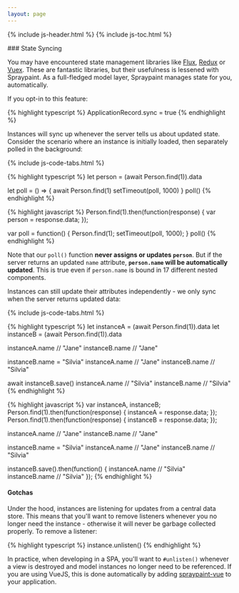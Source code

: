 ```yaml
---
layout: page
---
```


{% include js-header.html %}
{% include js-toc.html %}

<div markdown="1" class="col-md-8 col-md-offset-1">
### State Syncing

You may have encountered state management libraries like [Flux](https://facebook.github.io/flux/docs/overview.html),
[Redux](https://redux.js.org) or [Vuex](https://vuex.vuejs.org/en/intro.html). These are fantastic libraries, but their usefulness is lessened with Spraypaint. As a full-fledged model layer, Spraypaint manages state for you, automatically.

If you opt-in to this feature:

{% highlight typescript %}
ApplicationRecord.sync = true
{% endhighlight %}

Instances will sync up whenever the server tells us about updated state.
Consider the scenario where an instance is initially loaded, then separately polled in the background:

{% include js-code-tabs.html %}
<div markdown="1" class="code-tabs">
  {% highlight typescript %}
  let person = (await Person.find(1)).data

  let poll = () => {
    await Person.find(1)
    setTimeout(poll, 1000)
  }
  poll()
  {% endhighlight %}

  {% highlight javascript %}
  Person.find(1).then(function(response) {
    var person = response.data;
  });

  var poll = function() {
    Person.find(1);
    setTimeout(poll, 1000);
  }
  poll()
  {% endhighlight %}
</div>

Note that our `poll()` function **never assigns or updates `person`**.
But if the server returns an updated `name` attribute, **`person.name`
will be automatically updated**. This is true even if `person.name`
is bound in 17 different nested components.

Instances can still update their attributes independently - we only sync
when the server returns updated data:

{% include js-code-tabs.html %}
<div markdown="1" class="code-tabs">
  {% highlight typescript %}
  let instanceA = (await Person.find(1)).data
  let instanceB = (await Person.find(1)).data

  instanceA.name // "Jane"
  instanceB.name // "Jane"

  instanceB.name = "Silvia"
  instanceA.name // "Jane"
  instanceB.name // "Silvia"

  await instanceB.save()
  instanceA.name // "Silvia"
  instanceB.name // "Silvia"
  {% endhighlight %}

  {% highlight javascript %}
  var instanceA, instanceB;
  Person.find(1).then(function(response) {
    instanceA = response.data;
  });
  Person.find(1).then(function(response) {
    instanceB = response.data;
  });

  instanceA.name // "Jane"
  instanceB.name // "Jane"

  instanceB.name = "Silvia"
  instanceA.name // "Jane"
  instanceB.name // "Silvia"

  instanceB.save().then(function() {
    instanceA.name // "Silvia"
    instanceB.name // "Silvia"
  });
  {% endhighlight %}
</div>

#### Gotchas

Under the hood, instances are listening for updates from a central data
store. This means that you'll want to remove listeners whenever you no
longer need the instance - otherwise it will never be garbage collected
properly. To remove a listener:

{% highlight typescript %}
instance.unlisten()
{% endhighlight %}

In practice, when developing in a SPA, you'll want to `#unlisten()`
whenever a view is destroyed and model instances no longer need to be referenced. If
you are using VueJS, this is done automatically by adding [spraypaint-vue](https://github.com/graphiti-api/spraypaint-vue)
to your application.
